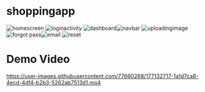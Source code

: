 # shoppingapp


![homescreen](https://user-images.githubusercontent.com/77660268/177134003-71395c18-49e0-48d0-8a14-5f991316bbc4.jpeg) ![loginactivity](https://user-images.githubusercontent.com/77660268/177134121-562847ee-a4a7-4bdd-ab55-dde02932103f.jpeg) 
![dashboard](https://user-images.githubusercontent.com/77660268/177134239-e5a474d5-6bed-47df-8831-74cf8e52427a.jpeg)![navbar](https://user-images.githubusercontent.com/77660268/177134371-970602c8-9bd4-4351-8a36-9ad6b0750749.jpeg)
![uploadingimage](https://user-images.githubusercontent.com/77660268/177134565-d738d119-a035-43fd-8910-5c9aae416f84.jpeg)
![forgot pass](https://user-images.githubusercontent.com/77660268/177134617-7779d659-6681-408b-9b14-67310b22ee2c.jpeg)![email](https://user-images.githubusercontent.com/77660268/177134627-c9181f59-e248-45d5-abd3-f478ca68b60a.jpeg)
![reset](https://user-images.githubusercontent.com/77660268/177134661-645fa3a9-aa4c-42fb-8e81-ef6471f2f100.jpeg)



# Demo Video

https://user-images.githubusercontent.com/77660268/177132717-1a1d7ca8-4ecd-4df4-b2b3-5262ab7513d1.mp4



